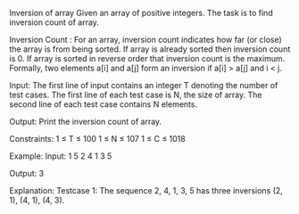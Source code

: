 Inversion of array 
Given an array of positive integers. The task is to find inversion count of array.

Inversion Count : For an array, inversion count indicates how far (or close) the array is from being sorted. If array is already sorted then inversion count is 0. If array is sorted in reverse order that inversion count is the maximum. 
Formally, two elements a[i] and a[j] form an inversion if a[i] > a[j] and i < j.

Input:
The first line of input contains an integer T denoting the number of test cases. The first line of each test case is N, the size of array. The second line of each test case contains N elements.

Output:
Print the inversion count of array.

Constraints:
1 ≤ T ≤ 100
1 ≤ N ≤ 107
1 ≤ C ≤ 1018

Example:
Input:
1
5
2 4 1 3 5

Output:
3

Explanation:
Testcase 1: The sequence 2, 4, 1, 3, 5 has three inversions (2, 1), (4, 1), (4, 3).
